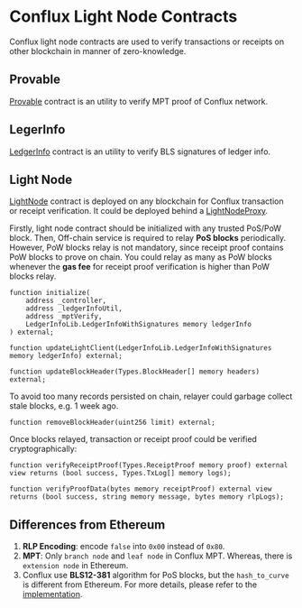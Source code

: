 # Conflux Light Node Contracts

Conflux light node contracts are used to verify transactions or receipts on other blockchain in manner of zero-knowledge.

## Provable

[Provable](./contracts/Provable.sol) contract is an utility to verify MPT proof of Conflux network.

## LegerInfo
[LedgerInfo](./contracts/LedgerInfo.sol) contract is an utility to verify BLS signatures of ledger info.

## Light Node

[LightNode](./contracts/LightNode.sol) contract is deployed on any blockchain for Conflux transaction or receipt verification. It could be deployed behind a [LightNodeProxy](./contracts/LightNodeProxy.sol).

Firstly, light node contract should be initialized with any trusted PoS/PoW block. Then, Off-chain service is required to relay **PoS blocks** periodically. However, PoW blocks relay is not mandatory, since receipt proof contains PoW blocks to prove on chain. You could relay as many as PoW blocks whenever the **gas fee** for receipt proof verification is higher than PoW blocks relay.

```solidity
function initialize(
    address _controller,
    address _ledgerInfoUtil,
    address _mptVerify,
    LedgerInfoLib.LedgerInfoWithSignatures memory ledgerInfo
) external;

function updateLightClient(LedgerInfoLib.LedgerInfoWithSignatures memory ledgerInfo) external;

function updateBlockHeader(Types.BlockHeader[] memory headers) external;
```

To avoid too many records persisted on chain, relayer could garbage collect stale blocks, e.g. 1 week ago.

```solidity
function removeBlockHeader(uint256 limit) external;
```

Once blocks relayed, transaction or receipt proof could be verified cryptographically:

```solidity
function verifyReceiptProof(Types.ReceiptProof memory proof) external view returns (bool success, Types.TxLog[] memory logs);

function verifyProofData(bytes memory receiptProof) external view returns (bool success, string memory message, bytes memory rlpLogs);
```

## Differences from Ethereum

1. **RLP Encoding**: encode `false` into `0x00` instead of `0x80`.
2. **MPT**: Only `branch node` and `leaf node` in Conflux MPT. Whereas, there is `extension node` in Ethereum.
3. Conflux use **BLS12-381** algorithm for PoS blocks, but the `hash_to_curve` is different from Ethereum. For more details, please refer to the [implementation](./contracts/lib/BLS.sol).
